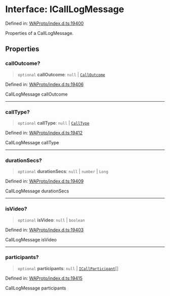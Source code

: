 # Interface: ICallLogMessage

Defined in: [WAProto/index.d.ts:19400](https://github.com/Fokusdotid/Baileys/blob/db1d3e5f41e9eede5877460f9adbb0224021575c/WAProto/index.d.ts#L19400)

Properties of a CallLogMessage.

## Properties

### callOutcome?

> `optional` **callOutcome**: `null` \| [`CallOutcome`](../namespaces/CallLogMessage/enumerations/CallOutcome.md)

Defined in: [WAProto/index.d.ts:19406](https://github.com/Fokusdotid/Baileys/blob/db1d3e5f41e9eede5877460f9adbb0224021575c/WAProto/index.d.ts#L19406)

CallLogMessage callOutcome

***

### callType?

> `optional` **callType**: `null` \| [`CallType`](../namespaces/CallLogMessage/enumerations/CallType.md)

Defined in: [WAProto/index.d.ts:19412](https://github.com/Fokusdotid/Baileys/blob/db1d3e5f41e9eede5877460f9adbb0224021575c/WAProto/index.d.ts#L19412)

CallLogMessage callType

***

### durationSecs?

> `optional` **durationSecs**: `null` \| `number` \| `Long`

Defined in: [WAProto/index.d.ts:19409](https://github.com/Fokusdotid/Baileys/blob/db1d3e5f41e9eede5877460f9adbb0224021575c/WAProto/index.d.ts#L19409)

CallLogMessage durationSecs

***

### isVideo?

> `optional` **isVideo**: `null` \| `boolean`

Defined in: [WAProto/index.d.ts:19403](https://github.com/Fokusdotid/Baileys/blob/db1d3e5f41e9eede5877460f9adbb0224021575c/WAProto/index.d.ts#L19403)

CallLogMessage isVideo

***

### participants?

> `optional` **participants**: `null` \| [`ICallParticipant`](../namespaces/CallLogMessage/interfaces/ICallParticipant.md)[]

Defined in: [WAProto/index.d.ts:19415](https://github.com/Fokusdotid/Baileys/blob/db1d3e5f41e9eede5877460f9adbb0224021575c/WAProto/index.d.ts#L19415)

CallLogMessage participants
